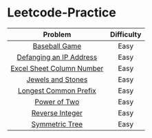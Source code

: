 # Leetcode-Practice

| Problem  | Difficulty |
| :------: | :--------: |
| <a href="https://github.com/arafathussainn/Leetcode-Practice/blob/master/Baseball_Game.java">Baseball Game</a>  | Easy  |
| <a href="https://github.com/arafathussainn/Leetcode-Practice/blob/master/Defanging_an_IP_Address.java">Defanging an IP Address</a>  | Easy  |
|<a href="https://github.com/arafathussainn/Leetcode-Practice/blob/master/Excel_Sheet_Column_Number.java">Excel Sheet Column Number</a>|Easy|
|<a href="https://github.com/arafathussainn/Leetcode-Practice/blob/master/Jewels_and_Stones.java"> Jewels and Stones </a>|Easy|
|<a href="https://github.com/arafathussainn/Leetcode-Practice/blob/master/Longest_Common_Prefix.java"> Longest Common Prefix</a>|Easy|
|<a href="https://github.com/arafathussainn/Leetcode-Practice/blob/master/Power_of_Two.java"> Power of Two </a>|Easy|
|<a href="https://github.com/arafathussainn/Leetcode-Practice/blob/master/Reverse_Integer.java">Reverse Integer</a>|Easy|
|<a href="https://github.com/arafathussainn/Leetcode-Practice/blob/master/Symmetric_Tree.java">Symmetric Tree</a>|Easy|

